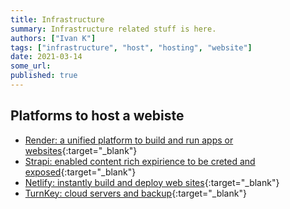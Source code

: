 ```yaml
---
title: Infrastructure
summary: Infrastructure related stuff is here.
authors: ["Ivan K"]
tags: ["infrastructure", "host", "hosting", "website"]
date: 2021-03-14
some_url:
published: true
---
```


## Platforms to host a webiste

- [Render: a unified platform to build and run apps or websites](https://render.com){:target="_blank"}
- [Strapi: enabled content rich expirience to be creted and exposed](https://strapi.io){:target="_blank"}
- [Netlify: instantly build and deploy web sites](https://www.netlify.com){:target="_blank"}
- [TurnKey: cloud servers and backup](https://hub.turnkeylinux.org){:target="_blank"}
